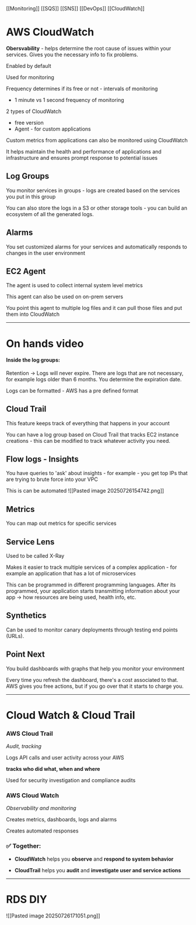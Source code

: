 [[Monitoring]] [[SQS]] [[SNS]] [[DevOps]] [[CloudWatch]]

# AWS CloudWatch
**Obersvability** - helps determine the root cause of issues within your services. Gives you the necessary info to fix problems. 

Enabled by default

Used for monitoring 

Frequency determines if its free or not - intervals of monitoring
- 1 minute vs 1 second frequency of monitoring

2 types of CloudWatch
- free version
- Agent - for custom applications

Custom metrics from applications can also be monitored using CloudWatch

It helps maintain the health and performance of applications and infrastructure and ensures prompt response to potential issues 


## Log Groups
You monitor services in groups - logs are created based on the services you put in this group

You can also store the logs in a S3 or other storage tools - you can build an ecosystem of all the generated logs. 

## Alarms
You set customized alarms for your services and automatically responds to changes in the user environment

## EC2 Agent 
The agent is used to collect internal system level metrics 

This agent can also be used on on-prem servers 

You point this agent to multiple log files and it can pull those files and put them into CloudWatch


--- 
# On hands video
#### Inside the log groups:
Retention -> Logs will never expire. There are logs that are not necessary, for example logs older than 6 months. You determine the expiration date. 

Logs can be formatted - AWS has a pre defined format 

## Cloud Trail
This feature keeps track of everything that happens in your account

You can have a log group based on Cloud Trail that tracks EC2 instance creations - this can be modified to track whatever activity you need. 

## Flow logs - Insights
You have queries to 'ask' about insights - for example - you get top IPs that are trying to brute force into your VPC 

This is can be automated
![[Pasted image 20250726154742.png]]


## Metrics
You can map out metrics for specific services

## Service Lens
Used to be called X-Ray 

Makes it easier to track multiple services of a complex application - for example an application that has a lot of microservices 

This can be programmed in different programming languages. After its programmed, your application starts transmitting information about your app -> how resources are being used, health info, etc. 

## Synthetics 
Can be used to monitor canary deployments through testing end points (URLs). 


## Point Next
You build dashboards with graphs that help you monitor your environment 

Every time you refresh the dashboard, there's a cost associated to that. AWS gives you free actions, but if you go over that it starts to charge you. 

--- 

# Cloud Watch & Cloud Trail

### AWS Cloud Trail
*Audit, tracking* 

Logs API calls and user activity across your AWS 

**tracks who did what, when and where**

Used for security investigation and compliance audits

### AWS Cloud Watch
*Observability and monitoring*

Creates metrics, dashboards, logs and alarms  

Creates automated responses 

### ✅ Together:

- **CloudWatch** helps you **observe** and **respond to system behavior**
    
- **CloudTrail** helps you **audit** and **investigate user and service actions**

--- 
# RDS DIY
![[Pasted image 20250726171051.png]]

